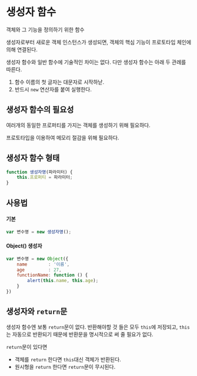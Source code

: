 # 생성자 함수

객체와 그 기능을 정의하기 위한 함수

생성자로부터 새로운 객체 인스턴스가 생성되면, 객체의 핵심 기능이 프로토타입 체인에 의해 연결된다.

생성자 함수와 일반 함수에 기술적인 차이는 없다. 다만 생성자 함수는 아래 두 관례를 따른다.
1. 함수 이름의 첫 글자는 대문자로 시작하낟.
2. 반드시 `new` 연산자를 붙여 실행한다.

## 생성자 함수의 필요성

여러개의 동일한 프로퍼티를 가지는 객체를 생성하기 위해 필요하다.

프로토타입을 이용하여 메모리 절감을 위해 필요하다.

## 생성자 함수 형태

```javascript
function 생성자명(파라미터) {
    this.프로퍼티 = 파라미터;
}
```

## 사용법

#### 기본

```javascript
var 변수명 = new 생성자명();
```

#### Object() 생성자

```javascript
var 변수명 = new Object({
    name        : '이름',
    age         : 27,
    functionName: function () {
        alert(this.name, this.age);
    }
})
```

## 생성자와 `return`문

생성자 함수엔 보통 `return`문이 없다. 반환해야할 것 들은 모두 `this`에 저장되고, `this`는 자동으로 반환되기 때문에
반환문을 명시적으로 써 줄 필요가 없다.

`return`문이 있다면
- 객체를 `return` 한다면 `this`대신 객체가 반환된다.
- 원시형을 `return` 한다면 `return`문이 무시된다.
